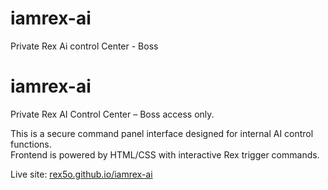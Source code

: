 # iamrex-ai
Private Rex Ai control Center - Boss <!DOCTYPE html>
# iamrex-ai

Private Rex AI Control Center – Boss access only.

This is a secure command panel interface designed for internal AI control functions.  
Frontend is powered by HTML/CSS with interactive Rex trigger commands.

Live site: [rex5o.github.io/iamrex-ai](https://rex5o.github.io/iamrex-ai)
